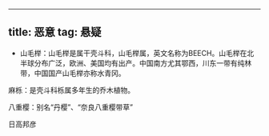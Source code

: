 <!--
 * @Author: ThomasHang 11939838031@qq.com
 * @Date: 2023-09-08 17:20:13
 * @LastEditors: ThomasHang 11939838031@qq.com
 * @LastEditTime: 2023-09-18 22:18:50
 * @FilePath: /trent-blog/src/read/恶意—东野圭吾.md
 * @Description: 这是默认设置,请设置`customMade`, 打开koroFileHeader查看配置 进行设置: https://github.com/OBKoro1/koro1FileHeader/wiki/%E9%85%8D%E7%BD%AE
-->
---
title: 恶意
tag: 悬疑
---


- 山毛榉：山毛榉是属干壳斗科，山毛榉属，英文名称为BEECH。山毛榉在北半球分布广泛，欧洲、美国均有出产。中国南方尤其鄂西，川东一带有纯林带，中国国产山毛榉亦称水青冈。

麻栎：是壳斗科栎属多年生的乔木植物。

八重樱：别名“丹樱”、“奈良八重樱带草”

日高邦彦